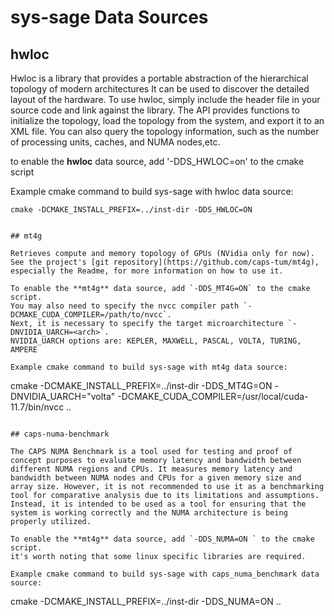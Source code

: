 # sys-sage Data Sources

## hwloc

Hwloc is a library that provides a portable abstraction of the hierarchical topology of modern architectures It can be used to discover the detailed layout of the hardware. 
To use hwloc, simply include the header file in your source code and link against the library. The API provides functions to initialize the topology, load the topology from the system, and export it to an XML file. You can also query the topology information, such as the number of processing units, caches, and NUMA nodes,etc. 

to enable the **hwloc** data source, add '-DDS_HWLOC=on' to the cmake script

Example cmake command to build sys-sage with hwloc data source:
```
cmake -DCMAKE_INSTALL_PREFIX=../inst-dir -DDS_HWLOC=ON 


## mt4g

Retrieves compute and memory topology of GPUs (NVidia only for now). See the project's [git repository](https://github.com/caps-tum/mt4g), especially the Readme, for more information on how to use it.

To enable the **mt4g** data source, add `-DDS_MT4G=ON` to the cmake script.
You may also need to specify the nvcc compiler path `-DCMAKE_CUDA_COMPILER=/path/to/nvcc`.
Next, it is necessary to specify the target microarchitecture `-DNVIDIA_UARCH=<arch>`.
NVIDIA_UARCH options are: KEPLER, MAXWELL, PASCAL, VOLTA, TURING, AMPERE

Example cmake command to build sys-sage with mt4g data source:
```
cmake -DCMAKE_INSTALL_PREFIX=../inst-dir -DDS_MT4G=ON -DNVIDIA_UARCH="volta" -DCMAKE_CUDA_COMPILER=/usr/local/cuda-11.7/bin/nvcc ..
```

## caps-numa-benchmark

The CAPS NUMA Benchmark is a tool used for testing and proof of concept purposes to evaluate memory latency and bandwidth between different NUMA regions and CPUs. It measures memory latency and bandwidth between NUMA nodes and CPUs for a given memory size and array size. However, it is not recommended to use it as a benchmarking tool for comparative analysis due to its limitations and assumptions. Instead, it is intended to be used as a tool for ensuring that the system is working correctly and the NUMA architecture is being properly utilized.

To enable the **mt4g** data source, add `-DDS_NUMA=ON ` to the cmake script.
it's worth noting that some linux specific libraries are required. 

Example cmake command to build sys-sage with caps_numa_benchmark data source:
```
cmake -DCMAKE_INSTALL_PREFIX=../inst-dir -DDS_NUMA=ON ..
